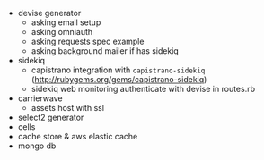 - devise generator
  - asking email setup
  - asking omniauth
  - asking requests spec example
  - asking background mailer if has sidekiq
- sidekiq
  - capistrano integration with `capistrano-sidekiq` (http://rubygems.org/gems/capistrano-sidekiq)
  - sidekiq web monitoring authenticate with devise in routes.rb
- carrierwave
  - assets host with ssl
- select2 generator
- cells
- cache store & aws elastic cache
- mongo db
